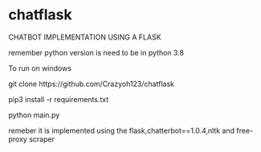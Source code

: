 # chatflask
CHATBOT IMPLEMENTATION USING A FLASK
<p> remember python version is need to be in python 3.8</p
<p>To run on windows </p>
<p>git clone https://github.com/Crazyoh123/chatflask</p>
<p>pip3 install -r requirements.txt</p>
<p> python main.py </p>
<p>remeber it is implemented using the flask,chatterbot==1.0.4,nltk and free-proxy scraper
